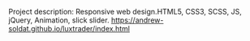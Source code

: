 Project description: Responsive web design.HTML5, CSS3, SCSS, JS, jQuery, Animation, slick slider.
https://andrew-soldat.github.io/luxtrader/index.html
